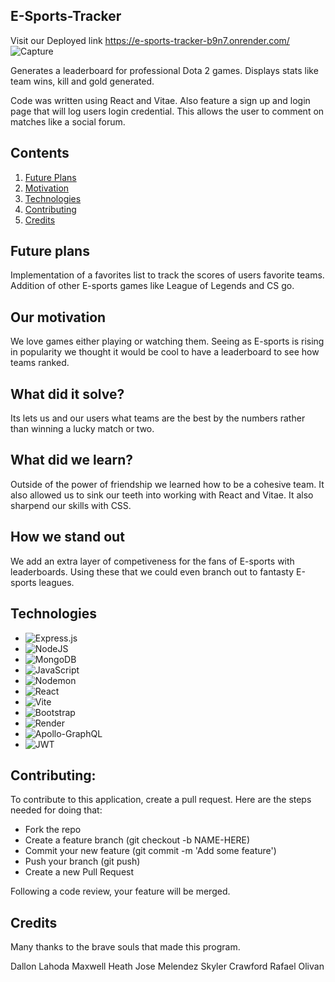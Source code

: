 ## E-Sports-Tracker
Visit our Deployed link https://e-sports-tracker-b9n7.onrender.com/
![Capture](https://github.com/Ricochet227/E-Sports-Tracker/assets/120769113/9e9d96ba-67ae-4e14-a4bb-5dc5977fa7ba)

Generates a leaderboard for professional Dota 2 games. Displays stats like team wins, kill and gold generated.

Code was written using React and Vitae. Also feature a sign up and login page that will log users login credential. This allows the user to comment on matches like a social forum. 

## Contents

1. [Future Plans](#future-plans)
2. [Motivation](#our-motivation)
3. [Technologies](#technologies)
4. [Contributing](#contributing)
5. [Credits](#credits)

## Future plans

Implementation of a favorites list to track the scores of users favorite teams.
Addition of other E-sports games like League of Legends and CS go.

## Our motivation

We love games either playing or watching them. Seeing as E-sports is rising in popularity we thought it would be cool to have a leaderboard to see how teams ranked.

## What did it solve?

Its lets us and our users what teams are the best by the numbers rather than winning a lucky match or two.

## What did we learn?

Outside of the power of friendship we learned how to be a cohesive team. It also allowed us to sink our teeth into working with React and Vitae. It also sharpend our skills with CSS.

## How we stand out

We add an extra layer of competiveness for the fans of E-sports with leaderboards. Using these that we could even branch out to fantasty E-sports leagues.

## Technologies
* ![Express.js](https://img.shields.io/badge/express.js-%23404d59.svg?style=for-the-badge&logo=express&logoColor=%2361DAFB)
* ![NodeJS](https://img.shields.io/badge/node.js-6DA55F?style=for-the-badge&logo=node.js&logoColor=white)
* ![MongoDB](https://img.shields.io/badge/MongoDB-%234ea94b.svg?style=for-the-badge&logo=mongodb&logoColor=white)
* ![JavaScript](https://img.shields.io/badge/javascript-%23323330.svg?style=for-the-badge&logo=javascript&logoColor=%23F7DF1E)
* ![Nodemon](https://img.shields.io/badge/NODEMON-%23323330.svg?style=for-the-badge&logo=nodemon&logoColor=%BBDEAD)
* ![React](https://img.shields.io/badge/react-%2320232a.svg?style=for-the-badge&logo=react&logoColor=%2361DAFB)
* ![Vite](https://img.shields.io/badge/vite-%23646CFF.svg?style=for-the-badge&logo=vite&logoColor=white)
* ![Bootstrap](https://img.shields.io/badge/bootstrap-%238511FA.svg?style=for-the-badge&logo=bootstrap&logoColor=white)
* ![Render](https://img.shields.io/badge/Render-%46E3B7.svg?style=for-the-badge&logo=render&logoColor=white)
* ![Apollo-GraphQL](https://img.shields.io/badge/-ApolloGraphQL-311C87?style=for-the-badge&logo=apollo-graphql)
* ![JWT](https://img.shields.io/badge/JWT-black?style=for-the-badge&logo=JSON%20web%20tokens)
  
## Contributing:

To contribute to this application, create a pull request.
Here are the steps needed for doing that:

- Fork the repo
- Create a feature branch (git checkout -b NAME-HERE)
- Commit your new feature (git commit -m 'Add some feature')
- Push your branch (git push)
- Create a new Pull Request

Following a code review, your feature will be merged.

## Credits

Many thanks to the brave souls that made this program.

Dallon Lahoda
Maxwell Heath
Jose Melendez
Skyler Crawford
Rafael Olivan
